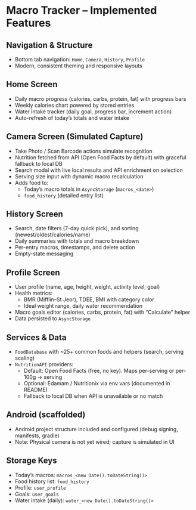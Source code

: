 # Macro Tracker – Implemented Features

## Navigation & Structure

- Bottom tab navigation: `Home`, `Camera`, `History`, `Profile`
- Modern, consistent theming and responsive layouts

## Home Screen

- Daily macro progress (calories, carbs, protein, fat) with progress bars
- Weekly calories chart powered by stored entries
- Water intake tracker (daily goal, progress bar, increment action)
- Auto-refresh of today’s totals and water intake

## Camera Screen (Simulated Capture)

- Take Photo / Scan Barcode actions simulate recognition
- Nutrition fetched from API (Open Food Facts by default) with graceful fallback to local DB
- Search modal with live local results and API enrichment on selection
- Serving size input with dynamic macro recalculation
- Adds food to:
  - Today’s macro totals in `AsyncStorage` (`macros_<date>`)
  - `food_history` (detailed entry list)

## History Screen

- Search, date filters (7-day quick pick), and sorting (newest/oldest/calories/name)
- Daily summaries with totals and macro breakdown
- Per-entry macros, timestamps, and delete action
- Empty-state messaging

## Profile Screen

- User profile (name, age, height, weight, activity level, goal)
- Health metrics:
  - BMR (Mifflin–St Jeor), TDEE, BMI with category color
  - Ideal weight range, daily water recommendation
- Macro goals editor (calories, carbs, protein, fat) with “Calculate” helper
- Data persisted to `AsyncStorage`

## Services & Data

- `FoodDatabase` with ~25+ common foods and helpers (search, serving scaling)
- `NutritionAPI` providers:
  - Default: Open Food Facts (free, no key). Maps per-serving or per-100g → serving
  - Optional: Edamam / Nutritionix via env vars (documented in README)
  - Fallback to local DB when API is unavailable or no match

## Android (scaffolded)

- Android project structure included and configured (debug signing, manifests, gradle)
- Note: Physical camera is not yet wired; capture is simulated in UI

## Storage Keys

- Today’s macros: `macros_<new Date().toDateString()>`
- Food history list: `food_history`
- Profile: `user_profile`
- Goals: `user_goals`
- Water intake (daily): `water_<new Date().toDateString()>`
